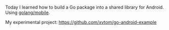 Today I learned how to build a Go package into a shared library for Android. Using [golang/mobile](build-library-for-android). 

My experimental project: https://github.com/xvtom/go-android-example

